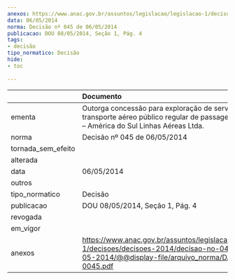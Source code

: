 ```yaml
---
anexos: https://www.anac.gov.br/assuntos/legislacao/legislacao-1/decisoes/decisoes-2014/decisao-no-045-de-06-05-2014/@@display-file/arquivo_norma/DA2014-0045.pdf
data: 06/05/2014
norma: Decisão nº 045 de 06/05/2014
publicacao: DOU 08/05/2014, Seção 1, Pág. 4
tags:
- decisão
tipo_normatico: Decisão
hide: 
- toc 
 
---
```


|                    | Documento                                                                                                                                                 |
|:-------------------|:----------------------------------------------------------------------------------------------------------------------------------------------------------|
| ementa             | Outorga concessão para exploração de serviço de transporte aéreo público regular de passageiros e cargas – América do Sul Linhas Aéreas Ltda.             |
| norma              | Decisão nº 045 de 06/05/2014                                                                                                                              |
| tornada_sem_efeito |                                                                                                                                                           |
| alterada           |                                                                                                                                                           |
| data               | 06/05/2014                                                                                                                                                |
| outros             |                                                                                                                                                           |
| tipo_normatico     | Decisão                                                                                                                                                   |
| publicacao         | DOU 08/05/2014, Seção 1, Pág. 4                                                                                                                           |
| revogada           |                                                                                                                                                           |
| em_vigor           |                                                                                                                                                           |
| anexos             | https://www.anac.gov.br/assuntos/legislacao/legislacao-1/decisoes/decisoes-2014/decisao-no-045-de-06-05-2014/@@display-file/arquivo_norma/DA2014-0045.pdf |